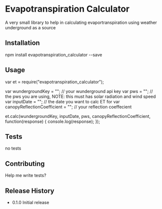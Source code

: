Evapotranspiration Calculator
=========

A very small library to help in calculating evaportranspiration using weather underground as a source

## Installation

  npm install evapotranspiration_calculator --save

## Usage

  var et = require("evapotranspiration_calculator");

  var wundergroundKey = ""; // your wunderground api key
  var pws = ""; // the pws you are using, NOTE: this must has solar radiation and wind speed
  var inputDate = ""; // the date you want to calc ET for
  var canopyReflectionCoefficient = ""; // your reflection coeffecient

  et.calc(wundergroundKey, inputDate, pws, canopyReflectionCoefficient, function(response) {
		console.log(response);
	});

## Tests

  no tests 

## Contributing

Help me write tests? 

## Release History

* 0.1.0 Initial release